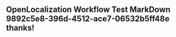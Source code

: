 <properties
ms.topic="hero-topic"
ms.test1="hero-topic"
ms.test2="test"/>

## OpenLocalization Workflow Test MarkDown 9892c5e8-396d-4512-ace7-06532b5ff48e thanks!
